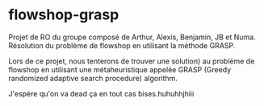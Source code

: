 # flowshop-grasp
Projet de RO du groupe composé de Arthur, Alexis, Benjamin, JB et Numa. Résolution du problème de flowshop en utilisant la méthode GRASP.

Lors de ce projet, nous tenterons de trouver une solution) au problème de flowshop en utilisant une métaheuristique appelée GRASP (Greedy randomized adaptive search procedure) algorithm. 

J'espère qu'on va dead ça en tout cas bises.huhuhhjhiii
